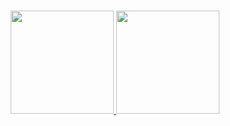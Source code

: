 <br>

<p align="center">
  <a href="https://github.com/GoodM4ven">
    <picture>
      <source
        srcset="https://github-readme-stats.vercel.app/api/top-langs/?username=GoodM4ven&layout=compact&theme=dark&hide_border=true&hide_title=true"
        media="(prefers-color-scheme: dark), (max-width: 100px)"
      />
      <source
        srcset="https://github-readme-stats.vercel.app/api/top-langs/?username=GoodM4ven&layout=compact&hide_border=true&hide_title=true"
        media="(prefers-color-scheme: light), (prefers-color-scheme: no-preference), (max-width: 100px)"
      />
      <img
        height="165em"
        src="https://github-readme-stats.vercel.app/api/top-langs/?username=GoodM4ven&layout=compact&hide_border=true&hide_title=true"
      />
    </picture>
  </a>
  <a href="https://github.com/GoodM4ven">
    <picture>
      <source
        srcset="https://github-readme-stats.vercel.app/api?username=GoodM4ven&show_icons=true&theme=dark&hide_border=true&hide_title=true"
        media="(prefers-color-scheme: dark)"
      />
      <source
        srcset="https://github-readme-stats.vercel.app/api?username=GoodM4ven&show_icons=true&hide_border=true&hide_title=true"
        media="(prefers-color-scheme: light), (prefers-color-scheme: no-preference)"
      />
      <img
        height="165em"
        src="https://github-readme-stats.vercel.app/api?username=GoodM4ven&show_icons=true&hide_border=true&hide_title=true"
      />
    </picture>
  </a>
</p>

<br>
